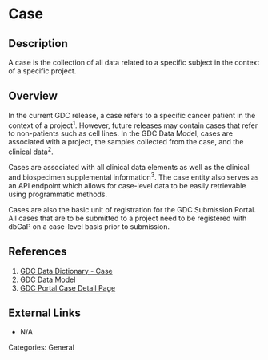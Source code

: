 # Case #

## Description ##
A case is the collection of all data related to a specific subject in the context of a specific project.

## Overview ##

In the current GDC release, a case refers to a specific cancer patient in the context of a project<sup>1</sup>. However, future releases may contain cases that refer to non-patients such as cell lines. In the GDC Data Model, cases are associated with a project, the samples collected from the case, and the clinical data<sup>2</sup>.

Cases are associated with all clinical data elements as well as the clinical and biospecimen supplemental information<sup>3</sup>. The case entity also serves as an API endpoint which allows for case-level data to be easily retrievable using programmatic methods.

Cases are also the basic unit of registration for the GDC Submission Portal. All cases that are to be submitted to a project need to be registered with dbGaP on a case-level basis prior to submission.  

## References ##
1. [GDC Data Dictionary - Case](https://docs.gdc.cancer.gov/Data_Dictionary/viewer/#?view=table-definition-view&id=case)
2. [GDC Data Model](https://gdc.cancer.gov/developers/gdc-data-model/gdc-data-model-components)
3. [GDC Portal Case Detail Page](https://docs.gdc.cancer.gov/Data_Portal/Users_Guide/Cases_and_Files/#case-detail-page)

## External Links ##
* N/A

Categories: General
